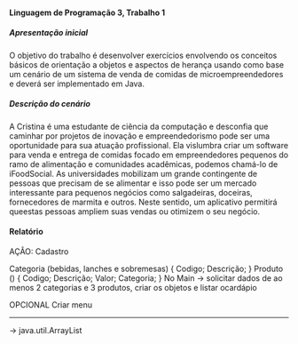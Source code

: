 #### Linguagem de Programação 3, Trabalho 1
##### Apresentação inicial
O objetivo do trabalho é desenvolver exercícios envolvendo os conceitos básicos de
orientação a objetos e aspectos de herança usando como base um cenário de um sistema de
venda de comidas de microempreendedores e deverá ser implementado em Java.

##### Descrição do cenário
A Cristina é uma estudante de ciência da computação e desconfia que caminhar por projetos de inovação e empreendedorismo pode ser uma oportunidade para sua atuação profissional. Ela vislumbra criar um software para venda e entrega de comidas focado em
empreendedores pequenos do ramo de alimentação e comunidades acadêmicas, podemos chamá-lo de iFoodSocial.
As universidades mobilizam um grande contingente de pessoas que precisam de se alimentar e isso pode ser um mercado interessante para pequenos negócios como salgadeiras, doceiras, fornecedores de marmita e outros. Neste sentido, um aplicativo permitirá queestas pessoas ampliem suas vendas ou otimizem o seu negócio.

#### Relatório

AÇÂO: Cadastro 

Categoria (bebidas, lanches e sobremesas)
{
    Codigo;
    Descrição;
}
Produto ()
{
    Codigo;
    Descrição;
    Valor;
    Categoria;
}
No Main -> solicitar dados de ao menos 2 categorias e 3 produtos, criar os objetos e listar ocardápio

OPCIONAL Criar menu

----------------------------------
-> java.util.ArrayList 
